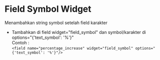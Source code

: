 # Field Symbol Widget

Menambahkan string symbol setelah field karakter <br/>
- Tambahkan di field widget="field_symbol" dan symbol/karakter di options="{'text_symbol': '%'}"<br/>
Contoh : <br/>
```<field name="percentage_increase" widget="field_symbol" options="{'text_symbol': '%'}"/>```
